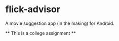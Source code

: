 # flick-advisor
A movie suggestion app (in the making) for Android.

** This is a college assignment **


